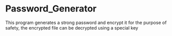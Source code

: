 # Password_Generator
This program generates a strong password and encrypt it for the purpose of safety, the encrypted file can be decrypted using a special key
